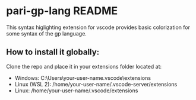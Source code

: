 # pari-gp-lang README

This syntax higlighting extension for vscode provides basic colorization for some syntax of the gp language. 

## How to install it globally:

Clone the repo and place it in your extensions folder located at:

* Windows: C:\Users\your-user-name\.vscode\extensions
* Linux (WSL 2): /home/your-user-name/.vscode-server/extensions
* Linux: /home/your-user-name/.vscode/extensions

